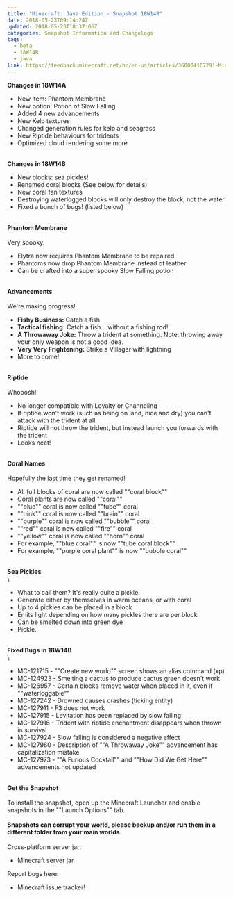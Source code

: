 ```yaml
---
title: "Minecraft: Java Edition - Snapshot 18W14B"
date: 2018-05-23T09:14:24Z
updated: 2018-05-23T18:37:06Z
categories: Snapshot Information and Changelogs
tags:
  - beta
  - 18W14B
  - java
link: https://feedback.minecraft.net/hc/en-us/articles/360004167291-Minecraft-Java-Edition-Snapshot-18W14B
---
```


**Changes in 18W14A**

-   New item: Phantom Membrane
-   New potion: Potion of Slow Falling
-   Added 4 new advancements
-   New Kelp textures
-   Changed generation rules for kelp and seagrass
-   New Riptide behaviours for tridents
-   Optimized cloud rendering some more

\
**Changes in 18W14B**

-   New blocks: sea pickles!
-   Renamed coral blocks (See below for details)
-   New coral fan textures
-   Destroying waterlogged blocks will only destroy the block, not the water
-   Fixed a bunch of bugs! (listed below)

\
**Phantom Membrane**\
\
Very spooky.

-   Elytra now requires Phantom Membrane to be repaired
-   Phantoms now drop Phantom Membrane instead of leather
-   Can be crafted into a super spooky Slow Falling potion

\
**Advancements**\
\
We\'re making progress!

-   **Fishy Business:** Catch a fish
-   **Tactical fishing:** Catch a fish\... without a fishing rod!
-   **A Throwaway Joke:** Throw a trident at something. Note: throwing away your only weapon is not a good idea.
-   **Very Very Frightening:** Strike a Villager with lightning
-   More to come!

\
**Riptide**\
\
Whooosh!

-   No longer compatible with Loyalty or Channeling
-   If riptide won\'t work (such as being on land, nice and dry) you can\'t attack with the trident at all
-   Riptide will not throw the trident, but instead launch you forwards with the trident
-   Looks neat!

\
**Coral Names**\
\
Hopefully the last time they get renamed!

-   All full blocks of coral are now called \"\"coral block\"\"
-   Coral plants are now called \"\"coral\"\"
-   \"\"blue\"\" coral is now called \"\"tube\"\" coral
-   \"\"pink\"\" coral is now called \"\"brain\"\" coral
-   \"\"purple\"\" coral is now called \"\"bubble\"\" coral
-   \"\"red\"\" coral is now called \"\"fire\"\" coral
-   \"\"yellow\"\" coral is now called \"\"horn\"\" coral
-   For example, \"\"blue coral\"\" is now \"\"tube coral block\"\"
-   For example, \"\"purple coral plant\"\" is now \"\"bubble coral\"\"

\
**Sea Pickles**\
\

-   What to call them? It\'s really quite a pickle.
-   Generate either by themselves in warm oceans, or with coral
-   Up to 4 pickles can be placed in a block
-   Emits light depending on how many pickles there are per block
-   Can be smelted down into green dye
-   Pickle.

\
**Fixed Bugs in 18W14B**\
\

-   MC-121715 - \"\"Create new world\"\" screen shows an alias command (xp)
-   MC-124923 - Smelting a cactus to produce cactus green doesn\'t work
-   MC-126957 - Certain blocks remove water when placed in it, even if \"\"waterloggable\"\"
-   MC-127242 - Drowned causes crashes (ticking entity)
-   MC-127911 - F3 does not work
-   MC-127915 - Levitation has been replaced by slow falling
-   MC-127916 - Trident with riptide enchantment disappears when thrown in survival
-   MC-127924 - Slow falling is considered a negative effect
-   MC-127960 - Description of \"\"A Throwaway Joke\"\" advancement has capitalization mistake
-   MC-127973 - \"\"A Furious Cocktail\"\" and \"\"How Did We Get Here\"\" advancements not updated

\
**Get the Snapshot**\
\
To install the snapshot, open up the Minecraft Launcher and enable snapshots in the \"\"Launch Options\"\" tab.\
\
**Snapshots can corrupt your world, please backup and/or run them in a different folder from your main worlds.**\
\
Cross-platform server jar:

-   Minecraft server jar

Report bugs here:

-   Minecraft issue tracker!

<div>

 

</div>

